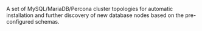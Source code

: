 A set of MySQL/MariaDB/Percona cluster topologies for automatic installation and further discovery of new database nodes based on the pre-configured schemas.
